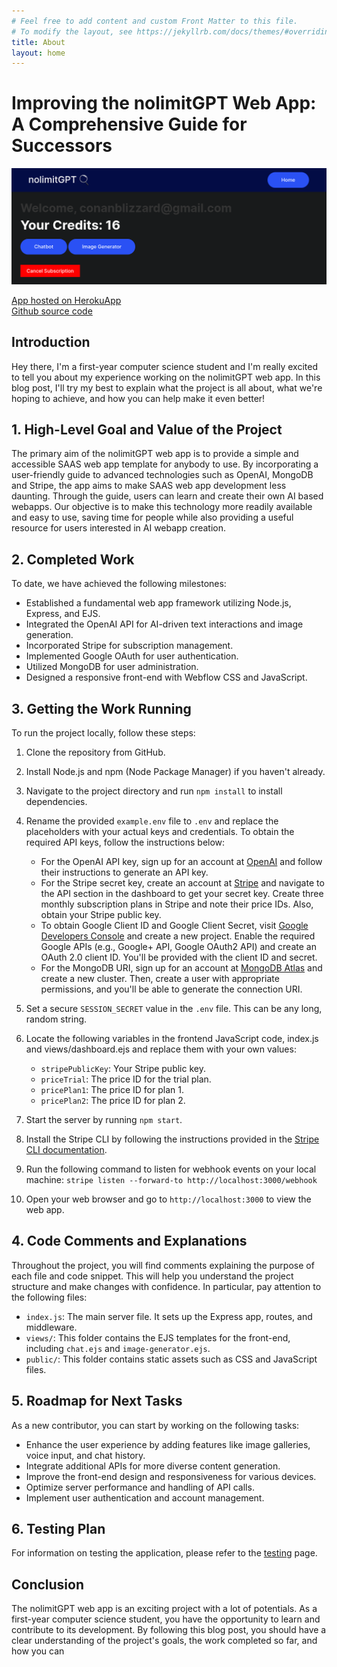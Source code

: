 ```yaml
---
# Feel free to add content and custom Front Matter to this file.
# To modify the layout, see https://jekyllrb.com/docs/themes/#overriding-theme-defaults
title: About
layout: home
---
```

# Improving the nolimitGPT Web App: A Comprehensive Guide for Successors
![Alt text](/nolimitgpt.png "Screenshot of nolimitGPT")

[App hosted on HerokuApp](https://rocky-falls-15188.herokuapp.com/)   
[Github source code](https://github.com/cflynn36/nolimitGPT)
## Introduction
Hey there, I'm a first-year computer science student and I'm really excited to tell you about my experience working on the nolimitGPT web app. In this blog post, I'll try my best to explain what the project is all about, what we're hoping to achieve, and how you can help make it even better!

## 1. High-Level Goal and Value of the Project
The primary aim of the nolimitGPT web app is to provide a simple and accessible SAAS web app template for anybody to use. By incorporating a user-friendly guide to advanced technologies such as OpenAI, MongoDB and Stripe, the app aims to make SAAS web app development less daunting. Through the guide, users can learn and create their own AI based webapps. Our objective is to make this technology more readily available and easy to use, saving time for people while also providing a useful resource for users interested in AI webapp  creation.

## 2. Completed Work
To date, we have achieved the following milestones:
- Established a fundamental web app framework utilizing Node.js, Express, and EJS.
- Integrated the OpenAI API for AI-driven text interactions and image generation.
- Incorporated Stripe for subscription management.
- Implemented Google OAuth for user authentication.
- Utilized MongoDB for user administration.
- Designed a responsive front-end with Webflow CSS and JavaScript.


## 3. Getting the Work Running
To run the project locally, follow these steps:

1. Clone the repository from GitHub.
2. Install Node.js and npm (Node Package Manager) if you haven't already.
3. Navigate to the project directory and run `npm install` to install dependencies.
4. Rename the provided `example.env` file to `.env` and replace the placeholders with your actual keys and credentials. To obtain the required API keys, follow the instructions below:
   - For the OpenAI API key, sign up for an account at [OpenAI](https://beta.openai.com/signup/) and follow their instructions to generate an API key.
   - For the Stripe secret key, create an account at [Stripe](https://dashboard.stripe.com/register) and navigate to the API section in the dashboard to get your secret key. Create three monthly subscription plans in Stripe and note their price IDs. Also, obtain your Stripe public key.
   - To obtain Google Client ID and Google Client Secret, visit [Google Developers Console](https://console.developers.google.com/) and create a new project. Enable the required Google APIs (e.g., Google+ API, Google OAuth2 API) and create an OAuth 2.0 client ID. You'll be provided with the client ID and secret.
   - For the MongoDB URI, sign up for an account at [MongoDB Atlas](https://www.mongodb.com/cloud/atlas/register) and create a new cluster. Then, create a user with appropriate permissions, and you'll be able to generate the connection URI.
5. Set a secure `SESSION_SECRET` value in the `.env` file. This can be any long, random string.
6. Locate the following variables in the frontend JavaScript code, index.js and views/dashboard.ejs and replace them with your own values:
   - `stripePublicKey`: Your Stripe public key.
   - `priceTrial`: The price ID for the trial plan.
   - `pricePlan1`: The price ID for plan 1.
   - `pricePlan2`: The price ID for plan 2.
7. Start the server by running `npm start`.
8. Install the Stripe CLI by following the instructions provided in the [Stripe CLI documentation](https://stripe.com/docs/stripe-cli#install).
9. Run the following command to listen for webhook events on your local machine:
`stripe listen --forward-to http://localhost:3000/webhook`

10.  Open your web browser and go to `http://localhost:3000` to view the web app.




## 4. Code Comments and Explanations
Throughout the project, you will find comments explaining the purpose of each file and code snippet. This will help you understand the project structure and make changes with confidence. In particular, pay attention to the following files:

- `index.js`: The main server file. It sets up the Express app, routes, and middleware.
- `views/`: This folder contains the EJS templates for the front-end, including `chat.ejs` and `image-generator.ejs`.
- `public/`: This folder contains static assets such as CSS and JavaScript files.

## 5. Roadmap for Next Tasks
As a new contributor, you can start by working on the following tasks:
- Enhance the user experience by adding features like image galleries, voice input, and chat history.
- Integrate additional APIs for more diverse content generation.
- Improve the front-end design and responsiveness for various devices.
- Optimize server performance and handling of API calls.
- Implement user authentication and account management.

## 6. Testing Plan
For information on testing the application, please refer to the [testing](/testing/) page.


## Conclusion
The nolimitGPT web app is an exciting project with a lot of potentials. As a first-year computer science student, you have the opportunity to learn and contribute to its development. By following this blog post, you should have a clear understanding of the project's goals, the work completed so far, and how you can

